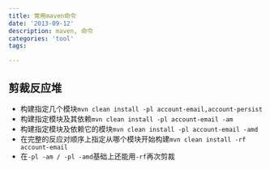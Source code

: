```yaml
---
title: 常用maven命令
date: '2013-09-12'
description: maven, 命令
categories: 'tool'
tags:

---
```


## 剪裁反应堆

* 构建指定几个模块`mvn clean install -pl account-email,account-persist` 
* 构建指定模块及其依赖`mvn clean install -pl account-email -am`
* 构建指定模块及依赖它的模块`mvn clean install -pl account-email -amd`
* 在完整的反应对顺序上指定从哪个模块开始构建`mvn clean install -rf account-email`
* 在`-pl -am / -pl -amd`基础上还能用`-rf`再次剪裁

